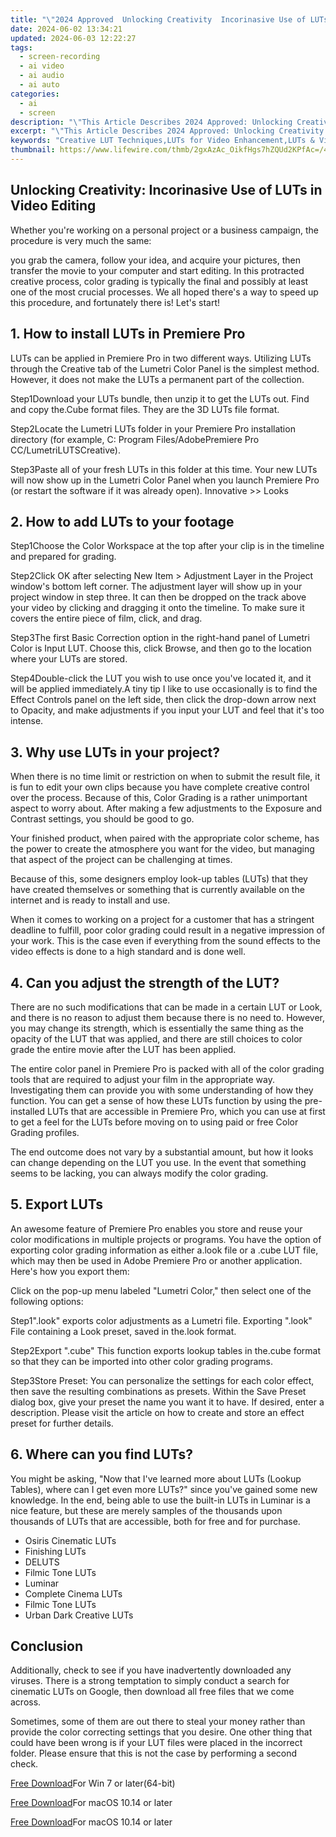 ```yaml
---
title: "\"2024 Approved  Unlocking Creativity  Incorinasive Use of LUTs in Video Editing\""
date: 2024-06-02 13:34:21
updated: 2024-06-03 12:22:27
tags: 
  - screen-recording
  - ai video
  - ai audio
  - ai auto
categories: 
  - ai
  - screen
description: "\"This Article Describes 2024 Approved: Unlocking Creativity: Incorinasive Use of LUTs in Video Editing\""
excerpt: "\"This Article Describes 2024 Approved: Unlocking Creativity: Incorinasive Use of LUTs in Video Editing\""
keywords: "Creative LUT Techniques,LUTs for Video Enhancement,LUTs & Video Editing Creativity,Innovative LUT Use,LUTs in Video Design,Unlocking Visual Editing,Creativity Through LUT Applications"
thumbnail: https://www.lifewire.com/thmb/2gxAzAc_OikfHgs7hZQUd2KPfAc=/400x300/filters:no_upscale():max_bytes(150000):strip_icc()/Photos-b2b85ad036374eb1b6a01076ce3bbacd.jpg
---
```


## Unlocking Creativity: Incorinasive Use of LUTs in Video Editing

Whether you're working on a personal project or a business campaign, the procedure is very much the same:

you grab the camera, follow your idea, and acquire your pictures, then transfer the movie to your computer and start editing. In this protracted creative process, color grading is typically the final and possibly at least one of the most crucial processes. We all hoped there's a way to speed up this procedure, and fortunately there is! Let's start!

## 1\. How to install LUTs in Premiere Pro

LUTs can be applied in Premiere Pro in two different ways. Utilizing LUTs through the Creative tab of the Lumetri Color Panel is the simplest method. However, it does not make the LUTs a permanent part of the collection.

Step1Download your LUTs bundle, then unzip it to get the LUTs out. Find and copy the.Cube format files. They are the 3D LUTs file format.

Step2Locate the Lumetri LUTs folder in your Premiere Pro installation directory (for example, C: Program Files/AdobePremiere Pro CC/LumetriLUTSCreative).

Step3Paste all of your fresh LUTs in this folder at this time. Your new LUTs will now show up in the Lumetri Color Panel when you launch Premiere Pro (or restart the software if it was already open). Innovative >> Looks

## 2\. How to add LUTs to your footage

Step1Choose the Color Workspace at the top after your clip is in the timeline and prepared for grading.

Step2Click OK after selecting New Item > Adjustment Layer in the Project window's bottom left corner. The adjustment layer will show up in your project window in step three. It can then be dropped on the track above your video by clicking and dragging it onto the timeline. To make sure it covers the entire piece of film, click, and drag.

Step3The first Basic Correction option in the right-hand panel of Lumetri Color is Input LUT. Choose this, click Browse, and then go to the location where your LUTs are stored.

Step4Double-click the LUT you wish to use once you've located it, and it will be applied immediately.A tiny tip I like to use occasionally is to find the Effect Controls panel on the left side, then click the drop-down arrow next to Opacity, and make adjustments if you input your LUT and feel that it's too intense.

## 3\. Why use LUTs in your project?

When there is no time limit or restriction on when to submit the result file, it is fun to edit your own clips because you have complete creative control over the process. Because of this, Color Grading is a rather unimportant aspect to worry about. After making a few adjustments to the Exposure and Contrast settings, you should be good to go.

Your finished product, when paired with the appropriate color scheme, has the power to create the atmosphere you want for the video, but managing that aspect of the project can be challenging at times.

Because of this, some designers employ look-up tables (LUTs) that they have created themselves or something that is currently available on the internet and is ready to install and use.

When it comes to working on a project for a customer that has a stringent deadline to fulfill, poor color grading could result in a negative impression of your work. This is the case even if everything from the sound effects to the video effects is done to a high standard and is done well.

## 4\. Can you adjust the strength of the LUT?

There are no such modifications that can be made in a certain LUT or Look, and there is no reason to adjust them because there is no need to. However, you may change its strength, which is essentially the same thing as the opacity of the LUT that was applied, and there are still choices to color grade the entire movie after the LUT has been applied.

The entire color panel in Premiere Pro is packed with all of the color grading tools that are required to adjust your film in the appropriate way. Investigating them can provide you with some understanding of how they function. You can get a sense of how these LUTs function by using the pre-installed LUTs that are accessible in Premiere Pro, which you can use at first to get a feel for the LUTs before moving on to using paid or free Color Grading profiles.

The end outcome does not vary by a substantial amount, but how it looks can change depending on the LUT you use. In the event that something seems to be lacking, you can always modify the color grading.

## 5\. Export LUTs

An awesome feature of Premiere Pro enables you store and reuse your color modifications in multiple projects or programs. You have the option of exporting color grading information as either a.look file or a .cube LUT file, which may then be used in Adobe Premiere Pro or another application. Here's how you export them:

Click on the pop-up menu labeled "Lumetri Color," then select one of the following options:

Step1".look" exports color adjustments as a Lumetri file. Exporting ".look" File containing a Look preset, saved in the.look format.

Step2Export ".cube" This function exports lookup tables in the.cube format so that they can be imported into other color grading programs.

Step3Store Preset: You can personalize the settings for each color effect, then save the resulting combinations as presets. Within the Save Preset dialog box, give your preset the name you want it to have. If desired, enter a description. Please visit the article on how to create and store an effect preset for further details.

## 6\. Where can you find LUTs?

You might be asking, "Now that I've learned more about LUTs (Lookup Tables), where can I get even more LUTs?" since you've gained some new knowledge. In the end, being able to use the built-in LUTs in Luminar is a nice feature, but these are merely samples of the thousands upon thousands of LUTs that are accessible, both for free and for purchase.

* Osiris Cinematic LUTs
* Finishing LUTs
* DELUTS
* Filmic Tone LUTs
* Luminar
* Complete Cinema LUTs
* Filmic Tone LUTs
* Urban Dark Creative LUTs

## Conclusion

Additionally, check to see if you have inadvertently downloaded any viruses. There is a strong temptation to simply conduct a search for cinematic LUTs on Google, then download all free files that we come across.

Sometimes, some of them are out there to steal your money rather than provide the color correcting settings that you desire. One other thing that could have been wrong is if your LUT files were placed in the incorrect folder. Please ensure that this is not the case by performing a second check.

[Free Download](https://tools.techidaily.com/wondershare/filmora/download/)For Win 7 or later(64-bit)

[Free Download](https://tools.techidaily.com/wondershare/filmora/download/)For macOS 10.14 or later

[Free Download](https://tools.techidaily.com/wondershare/filmora/download/)For macOS 10.14 or later

<ins class="adsbygoogle"
     style="display:block"
     data-ad-format="autorelaxed"
     data-ad-client="ca-pub-7571918770474297"
     data-ad-slot="1223367746"></ins>

<ins class="adsbygoogle"
     style="display:block"
     data-ad-format="autorelaxed"
     data-ad-client="ca-pub-7571918770474297"
     data-ad-slot="1223367746"></ins>



<ins class="adsbygoogle"
     style="display:block"
     data-ad-client="ca-pub-7571918770474297"
     data-ad-slot="8358498916"
     data-ad-format="auto"
     data-full-width-responsive="true"></ins>

